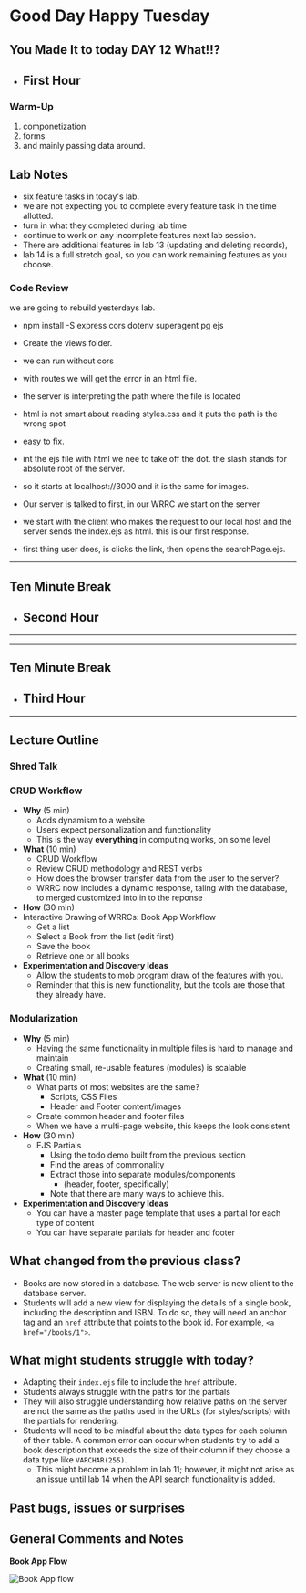 # Good Day Happy Tuesday

**You Made It to today DAY 12 What!!?**
---

- ## First Hour

### Warm-Up

1. componetization
2. forms
3. and mainly passing data around.

## Lab Notes

- six feature tasks in today's lab.
- we are not expecting you to complete every feature task in the time allotted.
- turn in what they completed during lab time
- continue to work on any incomplete features  next lab session.
- There are additional features in lab 13 (updating and deleting records),
- lab 14 is a full stretch goal, so you can work remaining features as you choose.

### Code Review

we are going to rebuild yesterdays lab.

- npm install -S express cors dotenv superagent pg ejs
- Create the views folder.
- we can run without cors
- with routes we will get the error in an html file.
- the server is interpreting the path where the file is located
- html is not smart about reading styles.css and it puts the path is the wrong spot
- easy to fix.
- int the ejs file with html we nee to take off the dot. the slash stands for absolute root of the server.
- so it starts at localhost://3000 and it is the same for images.

- Our server is talked to first, in our WRRC we start on the server
- we start with the client who makes the request to our local host and the server sends the index.ejs as html. this is our first response.
- first thing user does, is clicks the link, then opens the searchPage.ejs.

---

## Ten Minute Break

- ## Second Hour

---

---

## Ten Minute Break

- ## Third Hour

---

## Lecture Outline

### Shred Talk

### CRUD Workflow

- **Why** (5 min)
    - Adds dynamism to a website
    - Users expect personalization and functionality
    - This is the way **everything** in computing works, on some level
- **What** (10 min)
    - CRUD Workflow
    - Review CRUD methodology and REST verbs
    - How does the browser transfer data from the user to the server?
    - WRRC now includes a dynamic response, taling with the database, to merged customized into in to the reponse
- **How** (30 min)
- Interactive Drawing of WRRCs: Book App Workflow
    - Get a list
    - Select a Book from the list (edit first)
    - Save the book
    - Retrieve one or all books
- **Experimentation and Discovery Ideas**
    - Allow the students to mob program draw of the features with you.
    - Reminder that this is new functionality, but the tools are those that they already have.

### Modularization

- **Why** (5 min)
    - Having the same functionality in multiple files is hard to manage and maintain
    - Creating small, re-usable features (modules) is scalable
- **What** (10 min)
    - What parts of most websites are the same?
        - Scripts, CSS Files
        - Header and Footer content/images
    - Create common header and footer files
    - When we have a multi-page website, this keeps the look consistent
- **How** (30 min)
    - EJS Partials
        - Using the todo demo built from the previous section
        - Find the areas of commonality
        - Extract those into separate modules/components
            - (header, footer, specifically)
        - Note that there are many ways to achieve this.
- **Experimentation and Discovery Ideas**
    - You can have a master page template that uses a partial for each type of content
    - You can have separate partials for header and footer

## What changed from the previous class?

- Books are now stored in a database. The web server is now client to the database server.
- Students will add a new view for displaying the details of a single book, including the description and ISBN. To do so, they will need an anchor tag and an `href` attribute that points to the book id. For example, `<a href="/books/1">`.

## What might students struggle with today?

- Adapting their `index.ejs` file to include the `href` attribute.
- Students always struggle with the paths for the partials
- They will also struggle understanding how relative paths on the server are not the same as the paths used in the URLs (for styles/scripts) with the partials for rendering.
- Students will need to be mindful about the data types for each column of their table. A common error can occur when students try to add a book description that exceeds the size of their column if they choose a data type like `VARCHAR(255)`.
    - This might become a problem in lab 11; however, it might not arise as an issue until lab 14 when the API search functionality is added.

## Past bugs, issues or surprises

## General Comments and Notes

**Book App Flow**

![Book App flow](whiteboard-diagrams/book-app-flow.png)
